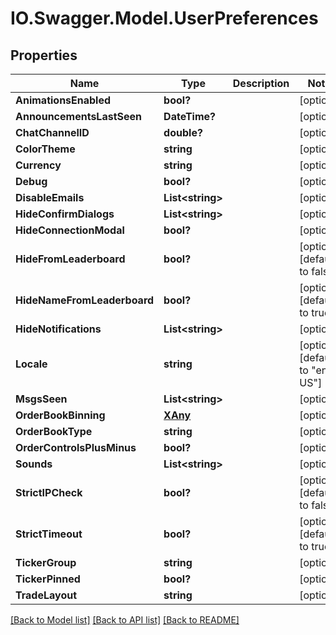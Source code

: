 # IO.Swagger.Model.UserPreferences
## Properties

Name | Type | Description | Notes
------------ | ------------- | ------------- | -------------
**AnimationsEnabled** | **bool?** |  | [optional] 
**AnnouncementsLastSeen** | **DateTime?** |  | [optional] 
**ChatChannelID** | **double?** |  | [optional] 
**ColorTheme** | **string** |  | [optional] 
**Currency** | **string** |  | [optional] 
**Debug** | **bool?** |  | [optional] 
**DisableEmails** | **List&lt;string&gt;** |  | [optional] 
**HideConfirmDialogs** | **List&lt;string&gt;** |  | [optional] 
**HideConnectionModal** | **bool?** |  | [optional] 
**HideFromLeaderboard** | **bool?** |  | [optional] [default to false]
**HideNameFromLeaderboard** | **bool?** |  | [optional] [default to true]
**HideNotifications** | **List&lt;string&gt;** |  | [optional] 
**Locale** | **string** |  | [optional] [default to "en-US"]
**MsgsSeen** | **List&lt;string&gt;** |  | [optional] 
**OrderBookBinning** | [**XAny**](XAny.md) |  | [optional] 
**OrderBookType** | **string** |  | [optional] 
**OrderControlsPlusMinus** | **bool?** |  | [optional] 
**Sounds** | **List&lt;string&gt;** |  | [optional] 
**StrictIPCheck** | **bool?** |  | [optional] [default to false]
**StrictTimeout** | **bool?** |  | [optional] [default to true]
**TickerGroup** | **string** |  | [optional] 
**TickerPinned** | **bool?** |  | [optional] 
**TradeLayout** | **string** |  | [optional] 

[[Back to Model list]](../README.md#documentation-for-models) [[Back to API list]](../README.md#documentation-for-api-endpoints) [[Back to README]](../README.md)

